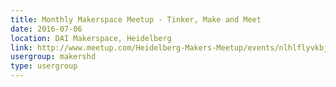 ```yaml
---
title: Monthly Makerspace Meetup - Tinker, Make and Meet
date: 2016-07-06
location: DAI Makerspace, Heidelberg
link: http://www.meetup.com/Heidelberg-Makers-Meetup/events/nlhlflyvkbjb/
usergroup: makershd
type: usergroup
---
```

